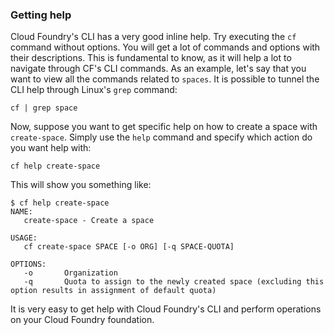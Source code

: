 ### Getting help

Cloud Foundry's CLI has a very good inline help.
Try executing the `cf` command without options. You will get a lot of commands and options with their descriptions.
This is fundamental to know, as it will help a lot to navigate through CF's CLI commands.
As an example, let's say that you want to view all the commands related to `spaces`. It is possible to tunnel the CLI help through Linux's `grep` command:

```
cf | grep space
```

Now, suppose you want to get specific help on how to create a space with `create-space`.
Simply use the `help` command and specify which action do you want help with:

```
cf help create-space
```

This will show you something like:

```
$ cf help create-space
NAME:
   create-space - Create a space

USAGE:
   cf create-space SPACE [-o ORG] [-q SPACE-QUOTA]

OPTIONS:
   -o       Organization
   -q       Quota to assign to the newly created space (excluding this option results in assignment of default quota)

```

It is very easy to get help with Cloud Foundry's CLI and perform operations on your Cloud Foundry foundation.
